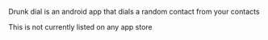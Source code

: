 Drunk dial is an android app that dials a random contact from your contacts

This is not currently listed on any app store
